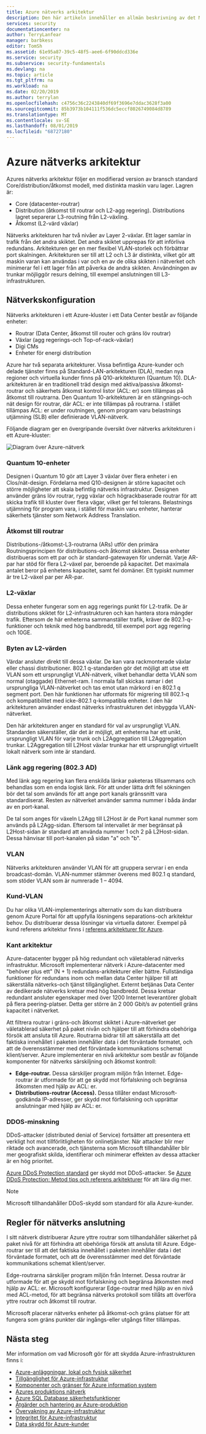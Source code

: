 ```yaml
---
title: Azure nätverks arkitektur
description: Den här artikeln innehåller en allmän beskrivning av det Microsoft Azure infrastruktur nätverket.
services: security
documentationcenter: na
author: TerryLanfear
manager: barbkess
editor: TomSh
ms.assetid: 61e95a87-39c5-48f5-aee6-6f90ddcd336e
ms.service: security
ms.subservice: security-fundamentals
ms.devlang: na
ms.topic: article
ms.tgt_pltfrm: na
ms.workload: na
ms.date: 02/20/2019
ms.author: terrylan
ms.openlocfilehash: c4756c36c2243840df69f3696e7ddac3628f3a00
ms.sourcegitcommit: 85b3973b104111f536dc5eccf8026749084d8789
ms.translationtype: MT
ms.contentlocale: sv-SE
ms.lasthandoff: 08/01/2019
ms.locfileid: "68727180"
---
```

# <a name="azure-network-architecture"></a>Azure nätverks arkitektur
Azures nätverks arkitektur följer en modifierad version av bransch standard Core/distribution/åtkomst modell, med distinkta maskin varu lager. Lagren är:

- Core (datacenter-routrar)
- Distribution (åtkomst till routrar och L2-agg regering). Distributions lagret separerar L3-routning från L2-växling.
- Åtkomst (L2-värd växlar)

Nätverks arkitekturen har två nivåer av Layer 2-växlar. Ett lager samlar in trafik från det andra skiktet. Det andra skiktet upprepas för att införliva redundans. Arkitekturen ger en mer flexibel VLAN-storlek och förbättrar port skalningen. Arkitekturen ser till att L2 och L3 är distinkta, vilket gör att maskin varan kan användas i var och en av de olika skikten i nätverket och minimerar fel i ett lager från att påverka de andra skikten. Användningen av trunkar möjliggör resurs delning, till exempel anslutningen till L3-infrastrukturen.

## <a name="network-configuration"></a>Nätverkskonfiguration
Nätverks arkitekturen i ett Azure-kluster i ett Data Center består av följande enheter:

- Routrar (Data Center, åtkomst till router och gräns löv routrar)
- Växlar (agg regerings-och Top-of-rack-växlar)
- Digi CMs
- Enheter för energi distribution

Azure har två separata arkitekturer. Vissa befintliga Azure-kunder och delade tjänster finns på Standard-LAN-arkitekturen (DLA), medan nya regioner och virtuella kunder finns på Q10-arkitekturen (Quantum 10). DLA-arkitekturen är en traditionell träd design med aktiva/passiva åtkomst-routrar och säkerhets åtkomst kontrol listor (ACL: er) som tillämpas på åtkomst till routrarna. Den Quantum 10-arkitekturen är en stängnings-och nät design för routrar, där ACL: er inte tillämpas på routrarna. I stället tillämpas ACL: er under routningen, genom program varu belastnings utjämning (SLB) eller definierade VLAN-nätverk.

Följande diagram ger en övergripande översikt över nätverks arkitekturen i ett Azure-kluster:

![Diagram över Azure-nätverk](./media/infrastructure-network/network-arch.png)

### <a name="quantum-10-devices"></a>Quantum 10-enheter
Designen i Quantum 10 gör att Layer 3 växlar över flera enheter i en Clos/nät-design. Fördelarna med Q10-designen är större kapacitet och större möjligheter att skala befintlig nätverks infrastruktur. Designen använder gräns löv routrar, rygg växlar och högrackbaserade routrar för att skicka trafik till kluster över flera vägar, vilket ger fel tolerans. Belastnings utjämning för program vara, i stället för maskin varu enheter, hanterar säkerhets tjänster som Network Address Translation.

### <a name="access-routers"></a>Åtkomst till routrar
Distributions-/åtkomst-L3-routrarna (ARs) utför den primära Routningsprincipen för distributions-och åtkomst skikten. Dessa enheter distribueras som ett par och är standard-gatewayen för undernät. Varje AR-par har stöd för flera L2-växel par, beroende på kapacitet. Det maximala antalet beror på enhetens kapacitet, samt fel domäner. Ett typiskt nummer är tre L2-växel par per AR-par.

### <a name="l2-aggregation-switches"></a>L2-växlar  
Dessa enheter fungerar som en agg regerings punkt för L2-trafik. De är distributions skiktet för L2-infrastrukturen och kan hantera stora mängder trafik. Eftersom de här enheterna sammanställer trafik, kräver de 802.1-q-funktioner och teknik med hög bandbredd, till exempel port agg regering och 10GE.

### <a name="l2-host-switches"></a>Byten av L2-värden
Värdar ansluter direkt till dessa växlar. De kan vara rackmonterade växlar eller chassi distributioner. 802.1 q-standarden gör det möjligt att utse ett VLAN som ett ursprungligt VLAN-nätverk, vilket behandlar detta VLAN som normal (otaggade) Ethernet-ram. I normala fall skickas ramar i det ursprungliga VLAN-nätverket och tas emot utan märkord i en 802.1 q segment port. Den här funktionen har utformats för migrering till 802.1-q och kompatibilitet med icke-802.1 q-kompatibla enheter. I den här arkitekturen använder endast nätverks infrastrukturen det inbyggda VLAN-nätverket.

Den här arkitekturen anger en standard för val av ursprungligt VLAN. Standarden säkerställer, där det är möjligt, att enheterna har ett unikt, ursprungligt VLAN för varje trunk och L2Aggregation till L2Aggregation trunkar. L2Aggregation till L2Host växlar trunkar har ett ursprungligt virtuellt lokalt nätverk som inte är standard.

### <a name="link-aggregation-8023ad"></a>Länk agg regering (802.3 AD)
Med länk agg regering kan flera enskilda länkar paketeras tillsammans och behandlas som en enda logisk länk. För att under lätta drift fel sökningen bör det tal som används för att ange port kanals gränssnitt vara standardiserat. Resten av nätverket använder samma nummer i båda ändar av en port-kanal.

De tal som anges för växeln L2Agg till L2Host är de Port kanal nummer som används på L2Agg-sidan. Eftersom tal intervallet är mer begränsat på L2Host-sidan är standard att använda nummer 1 och 2 på L2Host-sidan. Dessa hänvisar till port-kanalen på sidan "a" och "b".

### <a name="vlans"></a>VLAN
Nätverks arkitekturen använder VLAN för att gruppera servrar i en enda broadcast-domän. VLAN-nummer stämmer överens med 802.1 q standard, som stöder VLAN som är numrerade 1 – 4094.

### <a name="customer-vlans"></a>Kund-VLAN
Du har olika VLAN-implementerings alternativ som du kan distribuera genom Azure Portal för att uppfylla lösningens separations-och arkitektur behov. Du distribuerar dessa lösningar via virtuella datorer. Exempel på kund referens arkitektur finns i [referens arkitekturer för Azure](https://docs.microsoft.com/azure/architecture/reference-architectures/).

### <a name="edge-architecture"></a>Kant arkitektur
Azure-datacenter bygger på hög redundant och väletablerad nätverks infrastruktur. Microsoft implementerar nätverk i Azure-datacenter med "behöver plus ett" (N + 1) redundans-arkitekturer eller bättre. Fullständiga funktioner för redundans inom och mellan data Center hjälper till att säkerställa nätverks-och tjänst tillgänglighet. Externt betjänas Data Center av dedikerade nätverks kretsar med hög bandbredd. Dessa kretsar redundant ansluter egenskaper med över 1200 Internet leverantörer globalt på flera peering-platser. Detta ger större än 2 000 Gbit/s av potentiell gräns kapacitet i nätverket.

Att filtrera routrar i gräns-och åtkomst skiktet i Azure-nätverket ger väletablerad säkerhet på paket nivån och hjälper till att förhindra obehöriga försök att ansluta till Azure. Routrarna bidrar till att säkerställa att det faktiska innehållet i paketen innehåller data i det förväntade formatet, och att de överensstämmer med det förväntade kommunikations schemat klient/server. Azure implementerar en nivå arkitektur som består av följande komponenter för nätverks särskiljning och åtkomst kontroll:

- **Edge-routrar.** Dessa särskiljer program miljön från Internet. Edge-routrar är utformade för att ge skydd mot förfalskning och begränsa åtkomsten med hjälp av ACL: er.
- **Distributions-routrar (Access).** Dessa tillåter endast Microsoft-godkända IP-adresser, ger skydd mot förfalskning och upprättar anslutningar med hjälp av ACL: er.

### <a name="ddos-mitigation"></a>DDOS-minskning
DDoS-attacker (distributed denial of Service) fortsätter att presentera ett verkligt hot mot tillförlitligheten för onlinetjänster. När attacker blir mer riktade och avancerade, och tjänsterna som Microsoft tillhandahåller blir mer geografiskt skilda, identifierar och minimerar effekten av dessa attacker är en hög prioritet.

[Azure DDoS Protection standard](../../virtual-network/ddos-protection-overview.md) ger skydd mot DDoS-attacker. Se [Azure DDoS Protection: Metod tips och referens arkitekturer](ddos-best-practices.md) för att lära dig mer.

> [!NOTE]
> Microsoft tillhandahåller DDoS-skydd som standard för alla Azure-kunder.
>
>

## <a name="network-connection-rules"></a>Regler för nätverks anslutning
I sitt nätverk distribuerar Azure yttre routrar som tillhandahåller säkerhet på paket nivå för att förhindra att obehöriga försök att ansluta till Azure. Edge-routrar ser till att det faktiska innehållet i paketen innehåller data i det förväntade formatet, och att de överensstämmer med det förväntade kommunikations schemat klient/server.

Edge-routrarna särskiljer program miljön från Internet. Dessa routrar är utformade för att ge skydd mot förfalskning och begränsa åtkomsten med hjälp av ACL: er. Microsoft konfigurerar Edge-routrar med hjälp av en nivå med ACL-metod, för att begränsa nätverks protokoll som tillåts att överföra yttre routrar och åtkomst till routrar.

Microsoft placerar nätverks enheter på åtkomst-och gräns platser för att fungera som gräns punkter där ingångs-eller utgångs filter tillämpas.

## <a name="next-steps"></a>Nästa steg
Mer information om vad Microsoft gör för att skydda Azure-infrastrukturen finns i:

- [Azure-anläggningar, lokal och fysisk säkerhet](physical-security.md)
- [Tillgänglighet för Azure-infrastruktur](infrastructure-availability.md)
- [Komponenter och gränser för Azure information system](infrastructure-components.md)
- [Azures produktions nätverk](production-network.md)
- [Azure SQL Database säkerhetsfunktioner](infrastructure-sql.md)
- [Åtgärder och hantering av Azure-produktion](infrastructure-operations.md)
- [Övervakning av Azure-infrastruktur](infrastructure-monitoring.md)
- [Integritet för Azure-infrastruktur](infrastructure-integrity.md)
- [Data skydd för Azure-kunder](protection-customer-data.md)


